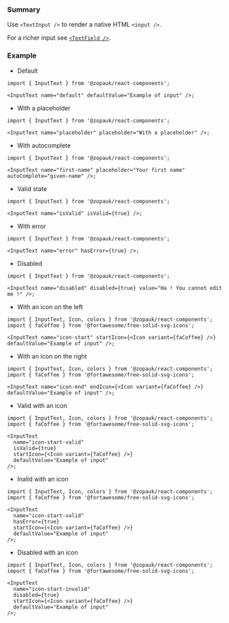 ### Summary

Use `<TextInput />` to render a native HTML `<input />`.

For a richer input see [`<TextField />`](/#/Components/Molecules/TextField).

### Example

- Default

```tsx
import { InputText } from '@zopauk/react-components';

<InputText name="default" defaultValue="Example of input" />;
```

- With a placeholder

```tsx
import { InputText } from '@zopauk/react-components';

<InputText name="placeholder" placeholder="With a placeholder" />;
```

- With autocomplete

```tsx
import { InputText } from '@zopauk/react-components';

<InputText name="first-name" placeholder="Your first name" autoComplete="given-name" />;
```

- Valid state

```tsx
import { InputText } from '@zopauk/react-components';

<InputText name="isValid" isValid={true} />;
```

- With error

```tsx
import { InputText } from '@zopauk/react-components';

<InputText name="error" hasError={true} />;
```

- Disabled

```tsx
import { InputText } from '@zopauk/react-components';

<InputText name="disabled" disabled={true} value="Ha ! You cannot edit me !" />;
```

- With an icon on the left

```tsx
import { InputText, Icon, colors } from '@zopauk/react-components';
import { faCoffee } from '@fortawesome/free-solid-svg-icons';

<InputText name="icon-start" startIcon={<Icon variant={faCoffee} />} defaultValue="Example of input" />;
```

- With an icon on the right

```tsx
import { InputText, Icon, colors } from '@zopauk/react-components';
import { faCoffee } from '@fortawesome/free-solid-svg-icons';

<InputText name="icon-end" endIcon={<Icon variant={faCoffee} />} defaultValue="Example of input" />;
```

- Valid with an icon

```tsx
import { InputText, Icon, colors } from '@zopauk/react-components';
import { faCoffee } from '@fortawesome/free-solid-svg-icons';

<InputText
  name="icon-start-valid"
  isValid={true}
  startIcon={<Icon variant={faCoffee} />}
  defaultValue="Example of input"
/>;
```

- Inalid with an icon

```tsx
import { InputText, Icon, colors } from '@zopauk/react-components';
import { faCoffee } from '@fortawesome/free-solid-svg-icons';

<InputText
  name="icon-start-valid"
  hasError={true}
  startIcon={<Icon variant={faCoffee} />}
  defaultValue="Example of input"
/>;
```

- Disabled with an icon

```tsx
import { InputText, Icon, colors } from '@zopauk/react-components';
import { faCoffee } from '@fortawesome/free-solid-svg-icons';

<InputText
  name="icon-start-invalid"
  disabled={true}
  startIcon={<Icon variant={faCoffee} />}
  defaultValue="Example of input"
/>;
```
